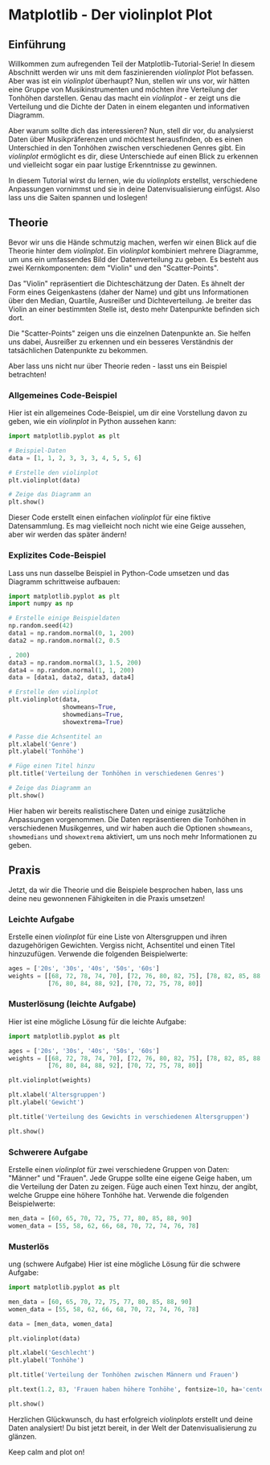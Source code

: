 # Matplotlib - Der violinplot Plot

## Einführung
Willkommen zum aufregenden Teil der Matplotlib-Tutorial-Serie! In diesem Abschnitt werden wir uns mit dem faszinierenden *violinplot* Plot befassen. Aber was ist ein *violinplot* überhaupt? Nun, stellen wir uns vor, wir hätten eine Gruppe von Musikinstrumenten und möchten ihre Verteilung der Tonhöhen darstellen. Genau das macht ein *violinplot* - er zeigt uns die Verteilung und die Dichte der Daten in einem eleganten und informativen Diagramm.

Aber warum sollte dich das interessieren? Nun, stell dir vor, du analysierst Daten über Musikpräferenzen und möchtest herausfinden, ob es einen Unterschied in den Tonhöhen zwischen verschiedenen Genres gibt. Ein *violinplot* ermöglicht es dir, diese Unterschiede auf einen Blick zu erkennen und vielleicht sogar ein paar lustige Erkenntnisse zu gewinnen.

In diesem Tutorial wirst du lernen, wie du *violinplots* erstellst, verschiedene Anpassungen vornimmst und sie in deine Datenvisualisierung einfügst. Also lass uns die Saiten spannen und loslegen!

## Theorie
Bevor wir uns die Hände schmutzig machen, werfen wir einen Blick auf die Theorie hinter dem *violinplot*. Ein *violinplot* kombiniert mehrere Diagramme, um uns ein umfassendes Bild der Datenverteilung zu geben. Es besteht aus zwei Kernkomponenten: dem "Violin" und den "Scatter-Points".

Das "Violin" repräsentiert die Dichteschätzung der Daten. Es ähnelt der Form eines Geigenkastens (daher der Name) und gibt uns Informationen über den Median, Quartile, Ausreißer und Dichteverteilung. Je breiter das Violin an einer bestimmten Stelle ist, desto mehr Datenpunkte befinden sich dort.

Die "Scatter-Points" zeigen uns die einzelnen Datenpunkte an. Sie helfen uns dabei, Ausreißer zu erkennen und ein besseres Verständnis der tatsächlichen Datenpunkte zu bekommen.

Aber lass uns nicht nur über Theorie reden - lasst uns ein Beispiel betrachten!

### Allgemeines Code-Beispiel
Hier ist ein allgemeines Code-Beispiel, um dir eine Vorstellung davon zu geben, wie ein *violinplot* in Python aussehen kann:

```python
import matplotlib.pyplot as plt

# Beispiel-Daten
data = [1, 1, 2, 3, 3, 3, 4, 5, 5, 6]

# Erstelle den violinplot
plt.violinplot(data)

# Zeige das Diagramm an
plt.show()
```

Dieser Code erstellt einen einfachen *violinplot* für eine fiktive Datensammlung. Es mag vielleicht noch nicht wie eine Geige aussehen, aber wir werden das später ändern!

### Explizites Code-Beispiel
Lass uns nun dasselbe Beispiel in Python-Code umsetzen und das Diagramm schrittweise aufbauen:

```python
import matplotlib.pyplot as plt
import numpy as np

# Erstelle einige Beispieldaten
np.random.seed(42)
data1 = np.random.normal(0, 1, 200)
data2 = np.random.normal(2, 0.5

, 200)
data3 = np.random.normal(3, 1.5, 200)
data4 = np.random.normal(1, 1, 200)
data = [data1, data2, data3, data4]

# Erstelle den violinplot
plt.violinplot(data,
               showmeans=True,
               showmedians=True,
               showextrema=True)

# Passe die Achsentitel an
plt.xlabel('Genre')
plt.ylabel('Tonhöhe')

# Füge einen Titel hinzu
plt.title('Verteilung der Tonhöhen in verschiedenen Genres')

# Zeige das Diagramm an
plt.show()
```

Hier haben wir bereits realistischere Daten und einige zusätzliche Anpassungen vorgenommen. Die Daten repräsentieren die Tonhöhen in verschiedenen Musikgenres, und wir haben auch die Optionen `showmeans`, `showmedians` und `showextrema` aktiviert, um uns noch mehr Informationen zu geben.

## Praxis
Jetzt, da wir die Theorie und die Beispiele besprochen haben, lass uns deine neu gewonnenen Fähigkeiten in die Praxis umsetzen!

### Leichte Aufgabe
Erstelle einen *violinplot* für eine Liste von Altersgruppen und ihren dazugehörigen Gewichten. Vergiss nicht, Achsentitel und einen Titel hinzuzufügen. Verwende die folgenden Beispielwerte:

```python
ages = ['20s', '30s', '40s', '50s', '60s']
weights = [[68, 72, 78, 74, 70], [72, 76, 80, 82, 75], [78, 82, 85, 88, 92],
           [76, 80, 84, 88, 92], [70, 72, 75, 78, 80]]
```

### Musterlösung (leichte Aufgabe)
Hier ist eine mögliche Lösung für die leichte Aufgabe:

```python
import matplotlib.pyplot as plt

ages = ['20s', '30s', '40s', '50s', '60s']
weights = [[68, 72, 78, 74, 70], [72, 76, 80, 82, 75], [78, 82, 85, 88, 92],
           [76, 80, 84, 88, 92], [70, 72, 75, 78, 80]]

plt.violinplot(weights)

plt.xlabel('Altersgruppen')
plt.ylabel('Gewicht')

plt.title('Verteilung des Gewichts in verschiedenen Altersgruppen')

plt.show()
```

### Schwerere Aufgabe
Erstelle einen *violinplot* für zwei verschiedene Gruppen von Daten: "Männer" und "Frauen". Jede Gruppe sollte eine eigene Geige haben, um die Verteilung der Daten zu zeigen. Füge auch einen Text hinzu, der angibt, welche Gruppe eine höhere Tonhöhe hat. Verwende die folgenden Beispielwerte:

```python
men_data = [60, 65, 70, 72, 75, 77, 80, 85, 88, 90]
women_data = [55, 58, 62, 66, 68, 70, 72, 74, 76, 78]
```

### Musterlös

ung (schwere Aufgabe)
Hier ist eine mögliche Lösung für die schwere Aufgabe:

```python
import matplotlib.pyplot as plt

men_data = [60, 65, 70, 72, 75, 77, 80, 85, 88, 90]
women_data = [55, 58, 62, 66, 68, 70, 72, 74, 76, 78]

data = [men_data, women_data]

plt.violinplot(data)

plt.xlabel('Geschlecht')
plt.ylabel('Tonhöhe')

plt.title('Verteilung der Tonhöhen zwischen Männern und Frauen')

plt.text(1.2, 83, 'Frauen haben höhere Tonhöhe', fontsize=10, ha='center')

plt.show()
```

Herzlichen Glückwunsch, du hast erfolgreich *violinplots* erstellt und deine Daten analysiert! Du bist jetzt bereit, in der Welt der Datenvisualisierung zu glänzen.

Keep calm and plot on!